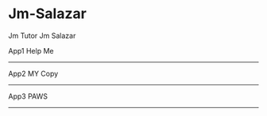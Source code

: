 # Jm-Salazar
Jm Tutor
Jm Salazar

App1 Help Me
____________
App2 MY Copy
____________
App3 PAWS
____________
